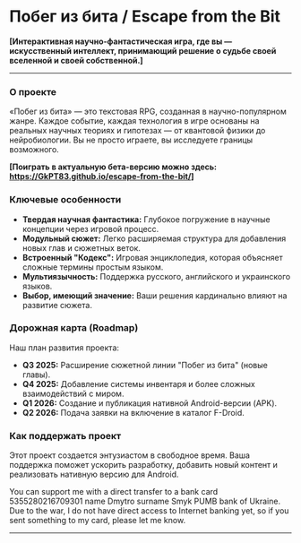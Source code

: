 # Побег из бита / Escape from the Bit

**[Интерактивная научно-фантастическая игра, где вы — искусственный интеллект, принимающий решение о судьбе своей вселенной и своей собственной.]**

---

### О проекте

«Побег из бита» — это текстовая RPG, созданная в научно-популярном жанре. Каждое событие, каждая технология в игре основаны на реальных научных теориях и гипотезах — от квантовой физики до нейробиологии. Вы не просто играете, вы исследуете границы возможного.

**[Поиграть в актуальную бета-версию можно здесь: https://GkPT83.github.io/escape-from-the-bit/]**

### Ключевые особенности
* **Твердая научная фантастика:** Глубокое погружение в научные концепции через игровой процесс.
* **Модульный сюжет:** Легко расширяемая структура для добавления новых глав и сюжетных веток.
* **Встроенный "Кодекс":** Игровая энциклопедия, которая объясняет сложные термины простым языком.
* **Мультиязычность:** Поддержка русского, английского и украинского языков.
* **Выбор, имеющий значение:** Ваши решения кардинально влияют на развитие сюжета.

### Дорожная карта (Roadmap)
Наш план развития проекта:
* **Q3 2025:** Расширение сюжетной линии "Побег из бита" (новые главы).
* **Q4 2025:** Добавление системы инвентаря и более сложных взаимодействий с миром.
* **Q1 2026:** Создание и публикация нативной Android-версии (APK).
* **Q2 2026:** Подача заявки на включение в каталог F-Droid.

### Как поддержать проект
Этот проект создается энтузиастом в свободное время. Ваша поддержка поможет ускорить разработку, добавить новый контент и реализовать нативную версию для Android.

You can support me with a direct transfer to a bank card 5355280216709301 name Dmytro surname Smyk PUMB bank of Ukraine. Due to the war, I do not have direct access to Internet banking yet, so if you sent something to my card, please let me know.

---
